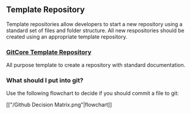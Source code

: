 ## Template Repository

Template repositories allow developers to start a new repository using a standard set of files and folder structure. All new respositories should be created using an appropriate template repository.

### [GitCore Template Repository](https://github.com/uwhealth-is/GitCore-template-repository)
All purpose template to create a repository with standard documentation.

### What should I put into git?
Use the following flowchart to decide if you should commit a file to git:

[["/Github Decision Matrix.png"|flowchart]]